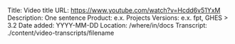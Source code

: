Title: Video title
URL: https://www.youtube.com/watch?v=Hcdd6v51YxM
Description: One sentence
Product: e.x. Projects
Versions: e.x. fpt, GHES > 3.2
Date added: YYYY-MM-DD
Location: /where/in/docs
Transcript: ./content/video-transcripts/filename